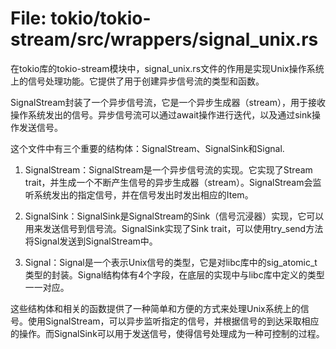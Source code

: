 # File: tokio/tokio-stream/src/wrappers/signal_unix.rs

在tokio库的tokio-stream模块中，signal_unix.rs文件的作用是实现Unix操作系统上的信号处理功能。它提供了用于创建异步信号流的类型和函数。

SignalStream封装了一个异步信号流，它是一个异步生成器（stream），用于接收操作系统发出的信号。异步信号流可以通过await操作进行迭代，以及通过sink操作发送信号。

这个文件中有三个重要的结构体：SignalStream、SignalSink和Signal.

1. SignalStream：SignalStream是一个异步信号流的实现。它实现了Stream trait，并生成一个不断产生信号的异步生成器（stream）。SignalStream会监听系统发出的指定信号，并在信号发出时发出相应的Item。

2. SignalSink：SignalSink是SignalStream的Sink（信号沉浸器）实现，它可以用来发送信号到信号流。SignalSink实现了Sink trait，可以使用try_send方法将Signal发送到SignalStream中。

3. Signal：Signal是一个表示Unix信号的类型，它是对libc库中的sig_atomic_t类型的封装。Signal结构体有4个字段，在底层的实现中与libc库中定义的类型一一对应。

这些结构体和相关的函数提供了一种简单和方便的方式来处理Unix系统上的信号。使用SignalStream，可以异步监听指定的信号，并根据信号的到达采取相应的操作。而SignalSink可以用于发送信号，使得信号处理成为一种可控制的过程。

